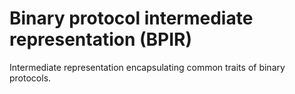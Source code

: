 # Binary protocol intermediate representation (BPIR)

Intermediate representation encapsulating common traits of binary protocols.
